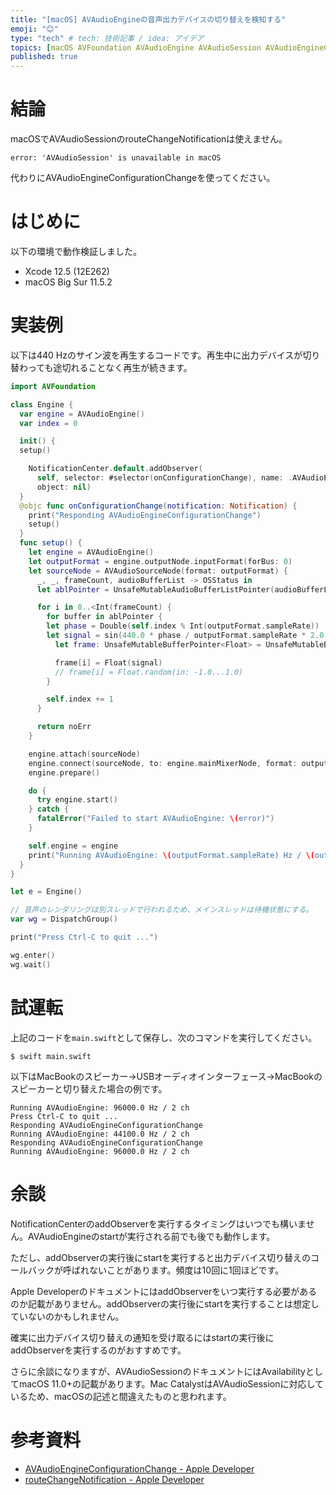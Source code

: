 ```yaml
---
title: "[macOS] AVAudioEngineの音声出力デバイスの切り替えを検知する"
emoji: "😊"
type: "tech" # tech: 技術記事 / idea: アイデア
topics: [macOS AVFoundation AVAudioEngine AVAudioSession AVAudioEngineConfigurationChange]
published: true
---
```

# 結論

macOSでAVAudioSessionのrouteChangeNotificationは使えません。

```
error: 'AVAudioSession' is unavailable in macOS
```

代わりにAVAudioEngineConfigurationChangeを使ってください。

# はじめに

以下の環境で動作検証しました。

- Xcode 12.5 (12E262)
- macOS Big Sur 11.5.2

# 実装例

以下は440 Hzのサイン波を再生するコードです。再生中に出力デバイスが切り替わっても途切れることなく再生が続きます。

```swift
import AVFoundation

class Engine {
  var engine = AVAudioEngine()
  var index = 0

  init() {
  setup()

    NotificationCenter.default.addObserver(
      self, selector: #selector(onConfigurationChange), name: .AVAudioEngineConfigurationChange,
      object: nil)
  }
  @objc func onConfigurationChange(notification: Notification) {
    print("Responding AVAudioEngineConfigurationChange")
    setup()
  }
  func setup() {
    let engine = AVAudioEngine()
    let outputFormat = engine.outputNode.inputFormat(forBus: 0)
    let sourceNode = AVAudioSourceNode(format: outputFormat) {
      _, _, frameCount, audioBufferList -> OSStatus in
      let ablPointer = UnsafeMutableAudioBufferListPointer(audioBufferList)

      for i in 0..<Int(frameCount) {
        for buffer in ablPointer {
        let phase = Double(self.index % Int(outputFormat.sampleRate))
        let signal = sin(440.0 * phase / outputFormat.sampleRate * 2.0 * Double.pi)
          let frame: UnsafeMutableBufferPointer<Float> = UnsafeMutableBufferPointer(buffer)

          frame[i] = Float(signal)
          // frame[i] = Float.random(in: -1.0...1.0)
        }

        self.index += 1
      }

      return noErr
    }

    engine.attach(sourceNode)
    engine.connect(sourceNode, to: engine.mainMixerNode, format: outputFormat)
    engine.prepare()

    do {
      try engine.start()
    } catch {
      fatalError("Failed to start AVAudioEngine: \(error)")
    }

    self.engine = engine
    print("Running AVAudioEngine: \(outputFormat.sampleRate) Hz / \(outputFormat.channelCount) ch")
  }
}

let e = Engine()

// 音声のレンダリングは別スレッドで行われるため、メインスレッドは待機状態にする。
var wg = DispatchGroup()

print("Press Ctrl-C to quit ...")

wg.enter()
wg.wait()
```

# 試運転

上記のコードを`main.swift`として保存し、次のコマンドを実行してください。

```console
$ swift main.swift
```

以下はMacBookのスピーカー→USBオーディオインターフェース→MacBookのスピーカーと切り替えた場合の例です。

```console
Running AVAudioEngine: 96000.0 Hz / 2 ch
Press Ctrl-C to quit ...
Responding AVAudioEngineConfigurationChange
Running AVAudioEngine: 44100.0 Hz / 2 ch
Responding AVAudioEngineConfigurationChange
Running AVAudioEngine: 96000.0 Hz / 2 ch
```

# 余談

NotificationCenterのaddObserverを実行するタイミングはいつでも構いません。AVAudioEngineのstartが実行される前でも後でも動作します。

ただし、addObserverの実行後にstartを実行すると出力デバイス切り替えのコールバックが呼ばれないことがあります。頻度は10回に1回ほどです。

Apple DeveloperのドキュメントにはaddObserverをいつ実行する必要があるのか記載がありません。addObserverの実行後にstartを実行することは想定していないのかもしれません。

確実に出力デバイス切り替えの通知を受け取るにはstartの実行後にaddObserverを実行するのがおすすめです。

さらに余談になりますが、AVAudioSessionのドキュメントにはAvailabilityとしてmacOS 11.0+の記載があります。Mac CatalystはAVAudioSessionに対応しているため、macOSの記述と間違えたものと思われます。

# 参考資料

- [AVAudioEngineConfigurationChange - Apple Developer](https://developer.apple.com/documentation/foundation/nsnotification/name/1389078-avaudioengineconfigurationchange)
- [routeChangeNotification - Apple Developer](https://developer.apple.com/documentation/avfaudio/avaudiosession/1616493-routechangenotification)
